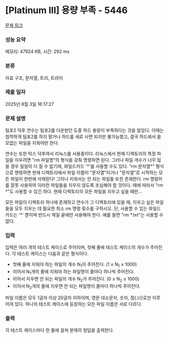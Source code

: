 # [Platinum III] 용량 부족 - 5446 

[문제 링크](https://www.acmicpc.net/problem/5446) 

### 성능 요약

메모리: 47924 KB, 시간: 292 ms

### 분류

자료 구조, 문자열, 트리, 트라이

### 제출 일자

2025년 8월 3일 16:17:27

### 문제 설명

<p>팀포2 덕후 연수는 팀포2를 다운받던 도중 하드 용량이 부족하다는 것을 알았다. 이때는 침착하게 팀포2를 하지 말거나 하드를 새로 사면 되지만 불가능했고, 결국 하드에서 쓸모없는 파일을 지워야만 한다.</p>

<p>연수는 또한 턱스 덕후여서 리눅스를 사용중이다. 리눅스에서 현재 디렉토리의 특정 파일을 지우려면 "rm 파일명"의 형식을 갖춰 명령하면 된다. 그러나 파일 개수가 너무 많을 경우 일일이 다 칠 수 없기에, 와일드카드 '*'를 사용할 수도 있다. "rm 문자열*" 형식으로 명령하면 현재 디렉토리에서 파일 이름이 "문자열"이거나 "문자열"로 시작하는 모든 파일이 한번에 삭제된다! 그러나 지워서는 안 되는 파일들 또한 존재한다. rm 명령어를 잘못 사용하여 이러한 파일들을 지우지 않도록 조심해야 할 것이다. 때에 따라서 "rm *"도 사용할 수 있긴 하다. 현재 디렉토리의 모든 파일을 지우고 싶을 때만...</p>

<p>모든 파일이 디렉토리 하나에 존재하고 연수가 그 디렉토리에 있을 때, 지우고 싶은 파일들을 모두 지우는 데 필요한 최소 rm 명령 횟수를 구하시오. 단, 사용할 수 있는 와일드카드는 '*' 뿐이며 반드시 제일 끝에만 사용해야 한다. 예를 들면 "rm *.txt"는 사용할 수 없다.</p>

### 입력 

 <p>입력은 여러 개의 테스트 케이스로 주어지며, 첫째 줄에 테스트 케이스의 개수가 주어진다. 각 테스트 케이스는 다음과 같은 형식이다.</p>

<ul>
	<li>첫째 줄에 지워야 하는 파일의 개수 N<sub>1</sub>이 주어진다. (1 ≤ N<sub>1</sub> ≤ 1000)</li>
	<li>이어서 N<sub>1</sub>개의 줄에 지워야 하는 파일명이 줄마다 하나씩 주어진다.</li>
	<li>이어서 지우면 안 되는 파일의 개수 N<sub>2</sub>가 주어진다. (0 ≤ N<sub>2</sub> ≤ 1000)</li>
	<li>이어서 N<sub>2</sub>개의 줄에 지우면 안 되는 파일명이 줄마다 하나씩 주어진다.</li>
</ul>

<p>파일 이름은 모두 1글자 이상 20글자 이하이며, 영문 대소문자, 숫자, 점(.)으로만 이루어져 있다. 하나의 테스트 케이스에 등장하는 모든 파일 이름은 서로 다르다.</p>

### 출력 

 <p>각 테스트 케이스마다 한 줄에 걸쳐 문제의 정답을 출력한다.</p>

